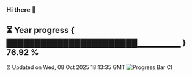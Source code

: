 ### Hi there 👋
⏳ Year progress { ███████████████████████▁▁▁▁▁▁▁ } 76.92 %
---
⏰ Updated on Wed, 08 Oct 2025 18:13:35 GMT
![Progress Bar CI](https://github.com/Moyi321/Moyi321/workflows/Progress%20Bar%20CI/badge.svg)
